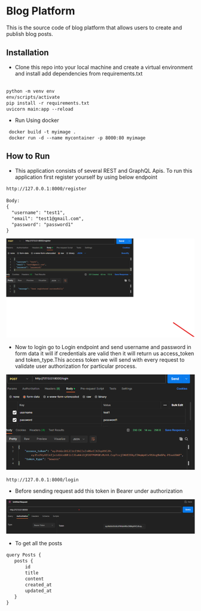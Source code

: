 # Blog Platform

This is the source code  of  blog platform that allows users to create and publish blog posts.

## Installation

- Clone this repo into your local machine and create a virtual  environment and install add dependencies
from requirements.txt

```

python -m venv env
env/scripts/activate
pip install -r requirements.txt
uvicorn main:app --reload

```

- Run Using docker

```
 docker build -t myimage . 
 docker run -d --name mycontainer -p 8000:80 myimage

```

## How to Run 

- This application consists of several REST and GraphQL Apis. To run this application first register yourself by using below endpoint
```
http://127.0.0.1:8000/register

Body:
{
  "username": "test1",
  "email": "test1@gmail.com",
  "password": "password1"
}

```

![register.png](images%2Fregister.png)

- Now to login go to Login endpoint and send username and password in form data it will if credentials are valid then it will return us access_token and token_type.This access
token we will send with every request to validate user authorization for particular process.

![login.png](images%2Flogin.png)

`` http://127.0.0.1:8000/login ``

-  Before sending request add this token in Bearer under authorization

![token.png](images%2Ftoken.png)

- To get all the posts
 ````
query Posts {
    posts {
        id
        title
        content
        created_at
        updated_at
    }
}

